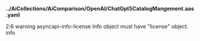 __../AiCollections/AiComparison/OpenAI/ChatGpt5CatalogMangement.aas.yaml__

2:6  warning  asyncapi-info-license  Info object must have "license" object.  info